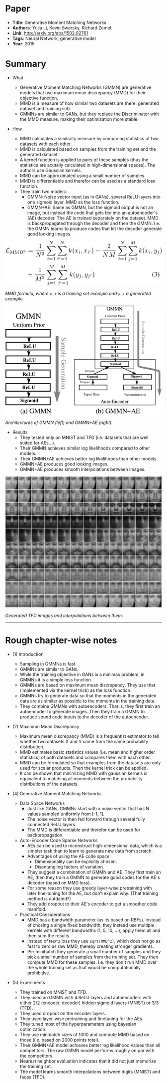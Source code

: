 # Paper

* **Title**: Generative Moment Matching Networks
* **Authors**: Yujia Li, Kevin Swersky, Richard Zemel
* **Link**: http://arxiv.org/abs/1502.02761
* **Tags**: Neural Network, generative model
* **Year**: 2015

# Summary

* What
  * Generative Moment Matching Networks (GMMN) are generative models that use maximum mean discrepancy (MMD) for their objective function.
  * MMD is a measure of how similar two datasets are (here: generated dataset and training set).
  * GMMNs are similar to GANs, but they replace the Discriminator with the MMD measure, making their optimization more stable.

* How
  * MMD calculates a similarity measure by comparing statistics of two datasets with each other.
  * MMD is calculated based on samples from the training set and the generated dataset.
  * A kernel function is applied to pairs of these samples (thus the statistics are acutally calculated in high-dimensional spaces). The authors use Gaussian kernels.
  * MMD can be approximated using a small number of samples.
  * MMD is differentiable and therefor can be used as a standard loss function.
  * They train two models:
    * GMMN: Noise vector input (as in GANs), several ReLU layers into one sigmoid layer. MMD as the loss function.
    * GMMN+AE: Same as GMMN, but the sigmoid output is not an image, but instead the code that gets fed into an autoencoder's (AE) decoder. The AE is trained separately on the dataset. MMD is backpropagated through the decoder and then the GMMN. I.e. the GMMN learns to produce codes that let the decoder generate good looking images.

![Formula](images/Generative_Moment_Matching_Networks__formula.png?raw=true "Formula")

*MMD formula, where `x_i` is a training set example and `y_i` a generated example.*


![Architectures](images/Generative_Moment_Matching_Networks__architectures.png?raw=true "Architectures")

*Architectures of GMMN (left) and GMMN+AE (right).*


* Results
  * They tested only on MNIST and TFD (i.e. datasets that are well suited for AEs...).
  * Their GMMN achieves similar log likelihoods compared to other models.
  * Their GMMN+AE achieves better log likelihoods than other models.
  * GMMN+AE produces good looking images.
  * GMMN+AE produces smooth interpolations between images.

![Interpolations](images/Generative_Moment_Matching_Networks__interpolations.png?raw=true "Interpolations")

*Generated TFD images and interpolations between them.*


--------------------

# Rough chapter-wise notes

* (1) Introduction
  * Sampling in GMMNs is fast.
  * GMMNs are similar to GANs.
  * While the training objective in GANs is a minimax problem, in GMMNs it is a simple loss function.
  * GMMNs are based on maximum mean discrepancy. They use that (implemented via the kernel trick) as the loss function.
  * GMMNs try to generate data so that the moments in the generated data are as similar as possible to the moments in the training data.
  * They combine GMMNs with autoencoders. That is, they first train an autoencoder to generate images. Then they train a GMMN to produce sound code inputs to the decoder of the autoencoder.

* (2) Maximum Mean Discrepancy
  * Maximum mean discrepancy (MMD) is a frequentist estimator to tell whether two datasets X and Y come from the same probability distribution.
  * MMD estimates basic statistics values (i.e. mean and higher order statistics) of both datasets and compares them with each other.
  * MMD can be formulated so that examples from the datasets are only used for scalar products. Then the kernel trick can be applied.
  * It can be shown that minimizing MMD with gaussian kernels is equivalent to matching all moments between the probability distributions of the datasets.

* (4) Generative Moment Matching Networks
  * Data Space Networks
    * Just like GANs, GMMNs start with a noise vector that has N values sampled uniformly from [-1, 1].
    * The noise vector is then fed forward through several fully connected ReLU layers.
    * The MMD is differentiable and therefor can be used for backpropagation.
  * Auto-Encoder Code Sparse Networks
    * AEs can be used to reconstruct high-dimensional data, which is a simpler task than to learn to generate new data from scratch.
    * Advantages of using the AE code space:
      * Dimensionality can be explicitly chosen.
      * Disentangling factors of variation.
    * They suggest a combination of GMMN and AE. They first train an AE, then they train a GMMN to generate good codes for the AE's decoder (based on MMD loss).
    * For some reason they use greedy layer-wise pretraining with later fine-tuning for the AE, but don't explain why. (That training method is outdated?)
    * They add dropout to their AE's encoder to get a smoother code manifold.
  * Practical Considerations
    * MMD has a bandwidth parameter (as its based on RBFs). Instead of chosing a single fixed bandwidth, they instead use multiple kernels with different bandwidths (1, 5, 10, ...), apply them all and then sum the results.
    * Instead of `MMD^2` loss they use `sqrt(MMD^2)`, which does not go as fast to zero as raw MMD, thereby creating stronger gradients.
    * Per minibatch they generate a small number of samples und they pick a small number of samples from the training set. They then compute MMD for these samples. I.e. they don't run MMD over the whole training set as that would be computationally prohibitive.

* (5) Experiments
  * They trained on MNIST and TFD.
  * They used an GMMN with 4 ReLU layers and autoencoders with either 2/2 (encoder, decoder) hidden sigmoid layers (MNIST) or 3/3 (TFD).
  * They used dropout on the encoder layers.
  * They used layer-wise pretraining and finetuning for the AEs.
  * They tuned most of the hyperparameters using bayesian optimization.
  * They use minibatch sizes of 1000 and compute MMD based on those (i.e. based on 2000 points total).
  * Their GMMN+AE model achieves better log likelihood values than all competitors. The raw GMMN model performs roughly on par with the competitors.
  * Nearest neighbor evaluation indicates that it did not just memorize the training set.
  * The model learns smooth interpolations between digits (MNIST) and faces (TFD).
